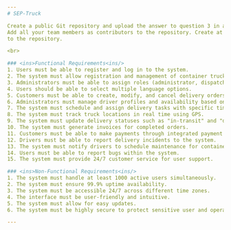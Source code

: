 ```yaml
---
# SEP-Truck

Create a public Git repository and upload the answer to question 3 in a Markdown format.
Add all your team members as contributors to the repository. Create at least 2 (TWO) commits
to the repository.

<br>

### <ins>Functional Requirements<ins/>
1. Users must be able to register and log in to the system.
2. The system must allow registration and management of container trucks.
3. Administrators must be able to assign roles (administrator, dispatcher, driver, customer) for each user.
4. Users should be able to select multiple language options.
5. Customers must be able to create, modify, and cancel delivery orders.
6. Administrators must manage driver profiles and availability based on time.
7. The system must schedule and assign delivery tasks with specific time slots.
8. The system must track truck locations in real time using GPS.
9. The system must update delivery statuses such as "in-transit" and "delivered."
10. The system must generate invoices for completed orders.
11. Customers must be able to make payments through integrated payment services.
12. Drivers must be able to report delivery incidents to the system.
13. The system must notify drivers to schedule maintenance for container trucks.
14. Users must be able to report bugs within the system.
15. The system must provide 24/7 customer service for user support.

### <ins>Non-Functional Requirements<ins/>
1. The system must handle at least 1000 active users simultaneously.
2. The system must ensure 99.9% uptime availability.
3. The system must be accessible 24/7 across different time zones.
4. The interface must be user-friendly and intuitive.
5. The system must allow for easy updates.
6. The system must be highly secure to protect sensitive user and operational data.

---
```

